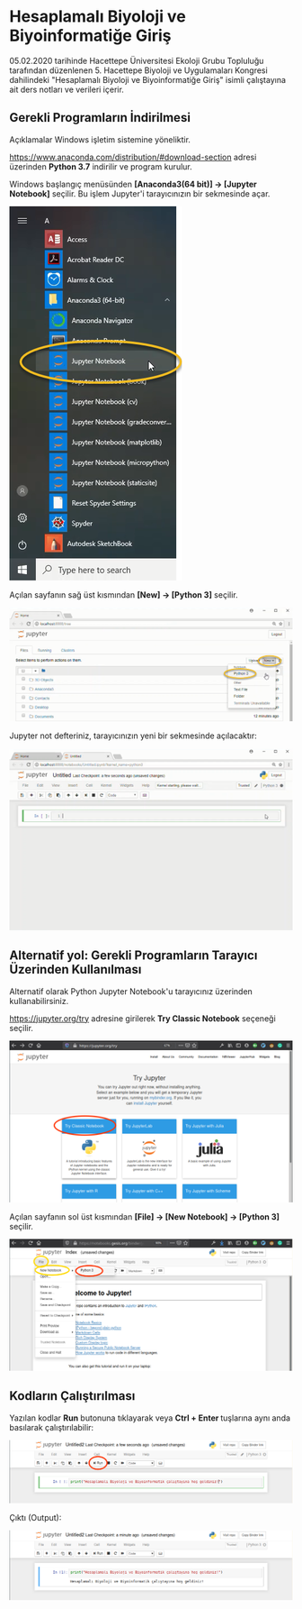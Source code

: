 # Hesaplamalı Biyoloji ve Biyoinformatiğe Giriş
05.02.2020 tarihinde Hacettepe Üniversitesi Ekoloji Grubu Topluluğu tarafından düzenlenen 5. Hacettepe Biyoloji ve Uygulamaları Kongresi dahilindeki "Hesaplamalı Biyoloji ve Biyoinformatiğe Giriş" isimli çalıştayına ait ders notları ve verileri içerir.

## Gerekli Programların İndirilmesi 

Açıklamalar Windows işletim sistemine yöneliktir.

https://www.anaconda.com/distribution/#download-section adresi üzerinden <b>Python 3.7</b> indirilir ve program kurulur.

Windows başlangıç menüsünden <b>[Anaconda3(64 bit)] → [Jupyter Notebook]</b> seçilir. Bu işlem Jupyter'i tarayıcınızın bir sekmesinde açar.

![alt text](Resimler/windows_start_jupyter_notebook.png)

Açılan sayfanın sağ üst kısmından  <b>[New] → [Python 3]</b> seçilir.

![alt text](Resimler/new_notebook_from_browser.png)

Jupyter not defteriniz, tarayıcınızın yeni bir sekmesinde açılacaktır:

![alt text](Resimler/new_notebook.png)

## Alternatif yol: Gerekli Programların Tarayıcı Üzerinden Kullanılması

Alternatif olarak Python Jupyter Notebook'u tarayıcınız üzerinden kullanabilirsiniz.

https://jupyter.org/try adresine girilerek <b>Try Classic Notebook</b> seçeneği seçilir.

![alt text](Resimler/try_classic_notebook.png)

Açılan sayfanın sol üst kısmından  <b>[File] → [New Notebook] → [Python 3]</b> seçilir.

![alt text](Resimler/browser_new_notebook.png)

## Kodların Çalıştırılması

Yazılan kodlar <b>Run</b> butonuna tıklayarak veya <b> Ctrl + Enter </b> tuşlarına aynı anda basılarak çalıştırılabilir:

![alt text](Resimler/kod_calistir.png)

Çıktı (Output):

![alt text](Resimler/output.png)

